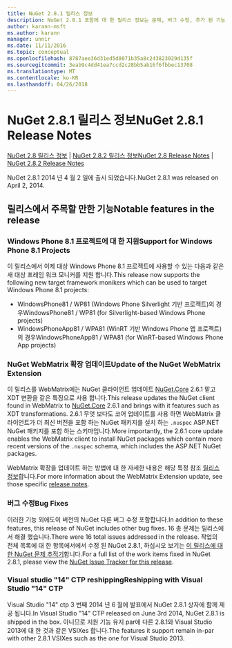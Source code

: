 ```yaml
---
title: NuGet 2.8.1 릴리스 정보
description: NuGet 2.8.1 포함에 대 한 릴리스 정보는 문제, 버그 수정, 추가 된 기능 및 Dcr 알려져 있습니다.
author: karann-msft
ms.author: karann
manager: unnir
ms.date: 11/11/2016
ms.topic: conceptual
ms.openlocfilehash: 8787aee36d31ed5d8071b35a8c243823029d135f
ms.sourcegitcommit: 3eab9c4dd41ea7ccd2c28bb5ab16f6fbbec13708
ms.translationtype: MT
ms.contentlocale: ko-KR
ms.lasthandoff: 04/26/2018
---
```

# <a name="nuget-281-release-notes"></a><span data-ttu-id="6f96e-103">NuGet 2.8.1 릴리스 정보</span><span class="sxs-lookup"><span data-stu-id="6f96e-103">NuGet 2.8.1 Release Notes</span></span>

<span data-ttu-id="6f96e-104">[NuGet 2.8 릴리스 정보](../release-notes/nuget-2.8.md) | [NuGet 2.8.2 릴리스 정보](../release-notes/nuget-2.8.2.md)</span><span class="sxs-lookup"><span data-stu-id="6f96e-104">[NuGet 2.8 Release Notes](../release-notes/nuget-2.8.md) | [NuGet 2.8.2 Release Notes](../release-notes/nuget-2.8.2.md)</span></span>

<span data-ttu-id="6f96e-105">NuGet 2.8.1 2014 년 4 월 2 일에 출시 되었습니다.</span><span class="sxs-lookup"><span data-stu-id="6f96e-105">NuGet 2.8.1 was released on April 2, 2014.</span></span>

## <a name="notable-features-in-the-release"></a><span data-ttu-id="6f96e-106">릴리스에서 주목할 만한 기능</span><span class="sxs-lookup"><span data-stu-id="6f96e-106">Notable features in the release</span></span>

### <a name="support-for-windows-phone-81-projects"></a><span data-ttu-id="6f96e-107">Windows Phone 8.1 프로젝트에 대 한 지원</span><span class="sxs-lookup"><span data-stu-id="6f96e-107">Support for Windows Phone 8.1 Projects</span></span>
<span data-ttu-id="6f96e-108">이 릴리스에서 이제 대상 Windows Phone 8.1 프로젝트에 사용할 수 있는 다음과 같은 새 대상 프레임 워크 모니커를 지원 합니다.</span><span class="sxs-lookup"><span data-stu-id="6f96e-108">This release now supports the following new target framework monikers which can be used to target Windows Phone 8.1 projects:</span></span>

* <span data-ttu-id="6f96e-109">WindowsPhone81 / WP81 (Windows Phone Silverlight 기반 프로젝트)의 경우</span><span class="sxs-lookup"><span data-stu-id="6f96e-109">WindowsPhone81 / WP81 (for Silverlight-based Windows Phone projects)</span></span>
* <span data-ttu-id="6f96e-110">WindowsPhoneApp81 / WPA81 (WinRT 기반 Windows Phone 앱 프로젝트)의 경우</span><span class="sxs-lookup"><span data-stu-id="6f96e-110">WindowsPhoneApp81 / WPA81 (for WinRT-based Windows Phone App projects)</span></span>

### <a name="update-of-the-nuget-webmatrix-extension"></a><span data-ttu-id="6f96e-111">NuGet WebMatrix 확장 업데이트</span><span class="sxs-lookup"><span data-stu-id="6f96e-111">Update of the NuGet WebMatrix Extension</span></span>
<span data-ttu-id="6f96e-112">이 릴리스를 WebMatrix에는 NuGet 클라이언트 업데이트 [NuGet.Core](https://www.nuget.org/packages/Nuget.Core/2.6.1) 2.6.1 맡고 XDT 변환을 같은 특징으로 사용 합니다.</span><span class="sxs-lookup"><span data-stu-id="6f96e-112">This release updates the NuGet client found in WebMatrix to [NuGet.Core](https://www.nuget.org/packages/Nuget.Core/2.6.1) 2.6.1 and brings with it features such as XDT transformations.</span></span> <span data-ttu-id="6f96e-113">2.6.1 무엇 보다도 코어 업데이트를 사용 하면 WebMatrix 클라이언트가 더 최신 버전을 포함 하는 NuGet 패키지를 설치 하는 `.nuspec` ASP.NET NuGet 패키지를 포함 하는 스키마입니다.</span><span class="sxs-lookup"><span data-stu-id="6f96e-113">More importantly, the 2.6.1 core update enables the WebMatrix client to install NuGet packages which contain more recent versions of the `.nuspec` schema, which includes the ASP.NET NuGet packages.</span></span>

<span data-ttu-id="6f96e-114">WebMatrix 확장을 업데이트 하는 방법에 대 한 자세한 내용은 해당 특정 참조 [릴리스 정보](../release-notes/nuget-2.6.1-for-WebMatrix.md)합니다.</span><span class="sxs-lookup"><span data-stu-id="6f96e-114">For more information about the WebMatrix Extension update, see those specific [release notes](../release-notes/nuget-2.6.1-for-WebMatrix.md).</span></span>

### <a name="bug-fixes"></a><span data-ttu-id="6f96e-115">버그 수정</span><span class="sxs-lookup"><span data-stu-id="6f96e-115">Bug Fixes</span></span>
<span data-ttu-id="6f96e-116">이러한 기능 외에도이 버전의 NuGet 다른 버그 수정 포함합니다.</span><span class="sxs-lookup"><span data-stu-id="6f96e-116">In addition to these features, this release of NuGet includes other bug fixes.</span></span> <span data-ttu-id="6f96e-117">16 총 문제는 릴리스에서 해결 했습니다.</span><span class="sxs-lookup"><span data-stu-id="6f96e-117">There were 16 total issues addressed in the release.</span></span> <span data-ttu-id="6f96e-118">작업의 전체 목록에 대 한 항목에서에서 수정 된 NuGet 2.8.1, 하십시오 보기는 [이 릴리스에 대 한 NuGet 문제 추적기](https://nuget.codeplex.com/workitem/list/advanced?keyword=&status=All&type=All&priority=All&release=NuGet%202.8.1&assignedTo=All&component=All&sortField=LastUpdatedDate&sortDirection=Descending&page=0&reasonClosed=All)합니다.</span><span class="sxs-lookup"><span data-stu-id="6f96e-118">For a full list of the work items fixed in NuGet 2.8.1, please view the [NuGet Issue Tracker for this release](https://nuget.codeplex.com/workitem/list/advanced?keyword=&status=All&type=All&priority=All&release=NuGet%202.8.1&assignedTo=All&component=All&sortField=LastUpdatedDate&sortDirection=Descending&page=0&reasonClosed=All).</span></span>

### <a name="reshipping-with-visual-studio-14-ctp"></a><span data-ttu-id="6f96e-119">Visual studio "14" CTP reshipping</span><span class="sxs-lookup"><span data-stu-id="6f96e-119">Reshipping with Visual Studio "14" CTP</span></span>
<span data-ttu-id="6f96e-120">Visual Studio "14" ctp 3 번째 2014 년 6 월에 발표에서 NuGet 2.8.1 상자에 함께 제공 됩니다.</span><span class="sxs-lookup"><span data-stu-id="6f96e-120">In Visual Studio "14" CTP released on June 3rd 2014, NuGet 2.8.1 is shipped in the box.</span></span> <span data-ttu-id="6f96e-121">아니므로 지원 기능 유지 par에 다른 2.8.1와 Visual Studio 2013에 대 한 것과 같은 VSIXes 합니다.</span><span class="sxs-lookup"><span data-stu-id="6f96e-121">The features it support remain in-par with other 2.8.1 VSIXes such as the one for Visual Studio 2013.</span></span>
